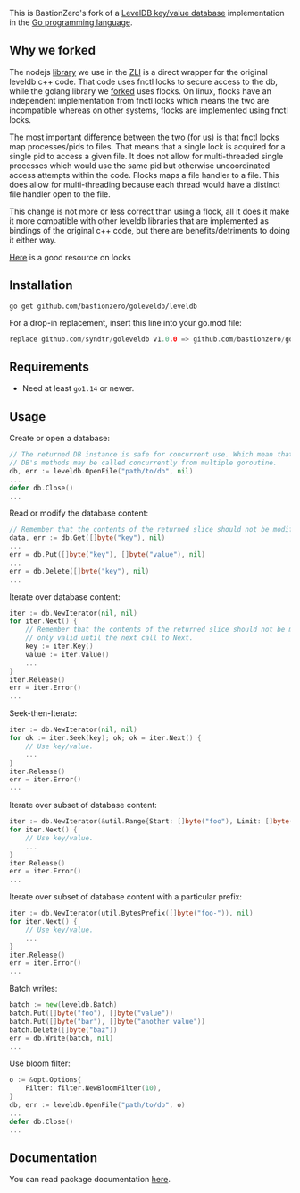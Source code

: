 This is BastionZero's fork of a [LevelDB key/value database](https://github.com/google/leveldb) implementation in the [Go programming language](https://go.dev).

Why we forked
-----------
The nodejs [library](https://www.npmjs.com/package/classic-level) we use in the [ZLI](https://github.com/bastionzero/zli) is a direct wrapper for the original leveldb c++ code. That code uses fnctl locks to secure access to the db, while the golang library we [forked](https://github.com/syndtr/goleveldb) uses flocks. On linux, flocks have an independent implementation from fnctl locks which means the two are incompatible whereas on other systems, flocks are implemented using fnctl locks.

The most important difference between the two (for us) is that fnctl locks map processes/pids to files. That means that a single lock is acquired for a single pid to access a given file. It does not allow for multi-threaded single processes which would use the same pid but otherwise uncoordinated access attempts within the code. Flocks maps a file handler to a file. This does allow for multi-threading because each thread would have a distinct file handler open to the file.

This change is not more or less correct than using a flock, all it does it make it more compatible with other leveldb libraries that are implemented as bindings of the original c++ code, but there are benefits/detriments to doing it either way.

[Here](https://lwn.net/Articles/586904/) is a good resource on locks

Installation
-----------

	go get github.com/bastionzero/goleveldb/leveldb

For a drop-in replacement, insert this line into your go.mod file:
 ```go
replace github.com/syndtr/goleveldb v1.0.0 => github.com/bastionzero/goleveldb v1.0.0
```

Requirements
-----------

* Need at least `go1.14` or newer.

Usage
-----------

Create or open a database:
```go
// The returned DB instance is safe for concurrent use. Which mean that all
// DB's methods may be called concurrently from multiple goroutine.
db, err := leveldb.OpenFile("path/to/db", nil)
...
defer db.Close()
...
```
Read or modify the database content:
```go
// Remember that the contents of the returned slice should not be modified.
data, err := db.Get([]byte("key"), nil)
...
err = db.Put([]byte("key"), []byte("value"), nil)
...
err = db.Delete([]byte("key"), nil)
...
```

Iterate over database content:
```go
iter := db.NewIterator(nil, nil)
for iter.Next() {
	// Remember that the contents of the returned slice should not be modified, and
	// only valid until the next call to Next.
	key := iter.Key()
	value := iter.Value()
	...
}
iter.Release()
err = iter.Error()
...
```
Seek-then-Iterate:
```go
iter := db.NewIterator(nil, nil)
for ok := iter.Seek(key); ok; ok = iter.Next() {
	// Use key/value.
	...
}
iter.Release()
err = iter.Error()
...
```
Iterate over subset of database content:
```go
iter := db.NewIterator(&util.Range{Start: []byte("foo"), Limit: []byte("xoo")}, nil)
for iter.Next() {
	// Use key/value.
	...
}
iter.Release()
err = iter.Error()
...
```
Iterate over subset of database content with a particular prefix:
```go
iter := db.NewIterator(util.BytesPrefix([]byte("foo-")), nil)
for iter.Next() {
	// Use key/value.
	...
}
iter.Release()
err = iter.Error()
...
```
Batch writes:
```go
batch := new(leveldb.Batch)
batch.Put([]byte("foo"), []byte("value"))
batch.Put([]byte("bar"), []byte("another value"))
batch.Delete([]byte("baz"))
err = db.Write(batch, nil)
...
```
Use bloom filter:
```go
o := &opt.Options{
	Filter: filter.NewBloomFilter(10),
}
db, err := leveldb.OpenFile("path/to/db", o)
...
defer db.Close()
...
```
Documentation
-----------

You can read package documentation [here](https://pkg.go.dev/github.com/bastionzero/goleveldb).
